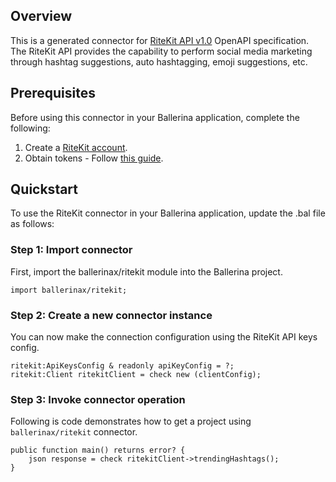 ## Overview
This is a generated connector for [RiteKit API v1.0](https://documenter.getpostman.com/view/2010712/SzS7Qku5?version=latest) OpenAPI specification.  
The RiteKit API provides the capability to perform social media marketing through hashtag suggestions, auto hashtagging, emoji suggestions, etc.

## Prerequisites
Before using this connector in your Ballerina application, complete the following:
1. Create a [RiteKit account](https://ritekit.com/).
2. Obtain tokens - Follow [this guide](https://documenter.getpostman.com/view/2010712/SzS7Qku5?version=latest#intro).

## Quickstart
To use the RiteKit connector in your Ballerina application, update the .bal file as follows:

### Step 1: Import connector
First, import the ballerinax/ritekit module into the Ballerina project.
```ballerina
import ballerinax/ritekit;
```

### Step 2: Create a new connector instance
You can now make the connection configuration using the RiteKit API keys config.

```ballerina
ritekit:ApiKeysConfig & readonly apiKeyConfig = ?;
ritekit:Client ritekitClient = check new (clientConfig);
```

### Step 3: Invoke connector operation
Following is code demonstrates how to get a project using `ballerinax/ritekit` connector. 

```ballerina
public function main() returns error? {
    json response = check ritekitClient->trendingHashtags();
}
```